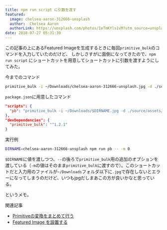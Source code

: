 ```yaml
---
title: npm run script に引数を渡す
featured:
  image: chelsea-aaron-312666-unsplash
  author:  Chelsea Aaron
  authorLink: https://unsplash.com/photos/IeTmKYls1vM?utm_source=unsplash&utm_medium=referral&utm_content=creditCopyText
date: 2018-07-27 05:31:39
---
```

この記事の上にあるFeatured Imageを生成するときに毎回`primitive_bulk`のコマンドを入力していたのだけど、
しかしさすがに面倒になってきたので、`npm run script` にショートカットを用意してショートカットに引数を渡すようにしてみた。<!-- more -->

今までのコマンド
```bash
primitive_bulk -i ~/Downloads/chelsea-aaron-312666-unsplash.jpg -d ./source/assets/images/chelsea-aaron-312666-unsplash --output chelsea-aaron-312666-unsplash --format jpg,svg -m 0
```

`package.json`に用意したコマンド
```json
"scripts": {
  "pb": "primitive_bulk -i ~/Downloads/$DIRNAME.jpg -d ./source/assets/images/$DIRNAME --output $DIRNAME --format jpg,svg"
},
"devDependencies": {
  "primitive_bulk": "^1.2.1"
}
```

実行例
```bash
DIRNAME=chelsea-aaron-312666-unsplash npm run pb -- -m 0
```

`$DIRNAME`に値を渡しつつ、`--`の後ろで`primitive_bulk`用の追加のオプションを渡している（`-m`の値はそのまま`primitive_bulk`に渡すので）。このショートカットだと入力用のファイルが`~/Downloads`フォルダ以下に`.jpg`で存在しないとエラーになってしまうのだけど、いつもjpgだしまあこの方が良いかなと思っている。

というメモ。

関連記事
* [Primitiveの変換をまとめて行う](https://memolog.org/2018/convert-multiple-primitive-images-at-once.html)
* [Featured Image を設置する](https://memolog.org/2018/display-featured-image.html)
